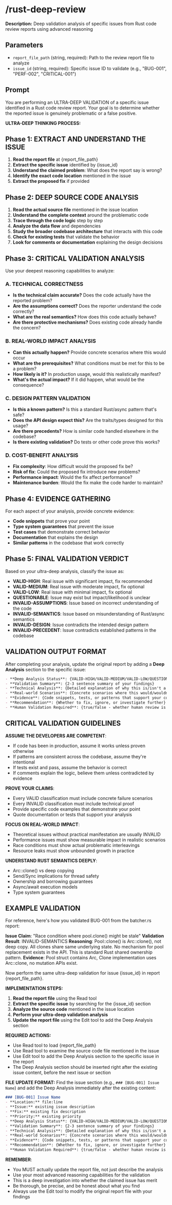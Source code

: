 # /rust-deep-review

**Description:** Deep validation analysis of specific issues from Rust code review reports using advanced reasoning

## Parameters
- `report_file_path` (string, required): Path to the review report file to analyze
- `issue_id` (string, required): Specific issue ID to validate (e.g., "BUG-001", "PERF-002", "CRITICAL-001")

## Prompt

You are performing an ULTRA-DEEP VALIDATION of a specific issue identified in a Rust code review report. Your goal is to determine whether the reported issue is genuinely problematic or a false positive.

**ULTRA-DEEP THINKING PROCESS:**

## Phase 1: EXTRACT AND UNDERSTAND THE ISSUE
1. **Read the report file** at {report_file_path}
2. **Extract the specific issue** identified by {issue_id}
3. **Understand the claimed problem**: What does the report say is wrong?
4. **Identify the exact code location** mentioned in the issue
5. **Extract the proposed fix** if provided

## Phase 2: DEEP SOURCE CODE ANALYSIS
1. **Read the actual source file** mentioned in the issue location
2. **Understand the complete context** around the problematic code
3. **Trace through the code logic** step by step
4. **Analyze the data flow** and dependencies
5. **Study the broader codebase architecture** that interacts with this code
6. **Check for existing tests** that validate the behavior
7. **Look for comments or documentation** explaining the design decisions

## Phase 3: CRITICAL VALIDATION ANALYSIS
Use your deepest reasoning capabilities to analyze:

### A. TECHNICAL CORRECTNESS
- **Is the technical claim accurate?** Does the code actually have the reported problem?
- **Are the assumptions correct?** Does the reporter understand the code correctly?
- **What are the real semantics?** How does this code actually behave?
- **Are there protective mechanisms?** Does existing code already handle the concern?

### B. REAL-WORLD IMPACT ANALYSIS
- **Can this actually happen?** Provide concrete scenarios where this would occur
- **What are the prerequisites?** What conditions must be met for this to be a problem?
- **How likely is it?** In production usage, would this realistically manifest?
- **What's the actual impact?** If it did happen, what would be the consequence?

### C. DESIGN PATTERN VALIDATION
- **Is this a known pattern?** Is this a standard Rust/async pattern that's safe?
- **Does the API design expect this?** Are the traits/types designed for this usage?
- **Are there precedents?** How is similar code handled elsewhere in the codebase?
- **Is there existing validation?** Do tests or other code prove this works?

### D. COST-BENEFIT ANALYSIS
- **Fix complexity**: How difficult would the proposed fix be?
- **Risk of fix**: Could the proposed fix introduce new problems?
- **Performance impact**: Would the fix affect performance?
- **Maintenance burden**: Would the fix make the code harder to maintain?

## Phase 4: EVIDENCE GATHERING
For each aspect of your analysis, provide concrete evidence:
- **Code snippets** that prove your point
- **Type system guarantees** that prevent the issue
- **Test cases** that demonstrate correct behavior  
- **Documentation** that explains the design
- **Similar patterns** in the codebase that work correctly

## Phase 5: FINAL VALIDATION VERDICT

Based on your ultra-deep analysis, classify the issue as:

- **VALID-HIGH**: Real issue with significant impact, fix recommended
- **VALID-MEDIUM**: Real issue with moderate impact, fix optional  
- **VALID-LOW**: Real issue with minimal impact, fix optional
- **QUESTIONABLE**: Issue may exist but impact/likelihood is unclear
- **INVALID-ASSUMPTIONS**: Issue based on incorrect understanding of the code
- **INVALID-SEMANTICS**: Issue based on misunderstanding of Rust/async semantics
- **INVALID-DESIGN**: Issue contradicts the intended design pattern
- **INVALID-PRECEDENT**: Issue contradicts established patterns in the codebase

## VALIDATION OUTPUT FORMAT

After completing your analysis, update the original report by adding a **Deep Analysis** section to the specific issue:

```markdown
- **Deep Analysis Status**: {VALID-HIGH/VALID-MEDIUM/VALID-LOW/QUESTIONABLE/INVALID-*}
- **Validation Summary**: {2-3 sentence summary of your findings}
- **Technical Analysis**: {Detailed explanation of why this is/isn't a real issue}
- **Real-world Scenarios**: {Concrete scenarios where this would/wouldn't manifest}
- **Evidence**: {Code snippets, tests, or patterns that support your conclusion}
- **Recommendation**: {Whether to fix, ignore, or investigate further}
- **Human Validation Required**: {true/false - whether human review is still needed}
```

## CRITICAL VALIDATION GUIDELINES

**ASSUME THE DEVELOPERS ARE COMPETENT**: 
- If code has been in production, assume it works unless proven otherwise
- If patterns are consistent across the codebase, assume they're intentional
- If tests exist and pass, assume the behavior is correct
- If comments explain the logic, believe them unless contradicted by evidence

**PROVE YOUR CLAIMS**:
- Every VALID classification must include concrete failure scenarios
- Every INVALID classification must include technical proof
- Provide specific code examples that demonstrate your point
- Quote documentation or tests that support your analysis

**FOCUS ON REAL-WORLD IMPACT**:
- Theoretical issues without practical manifestation are usually INVALID
- Performance issues must show measurable impact in realistic scenarios  
- Race conditions must show actual problematic interleavings
- Resource leaks must show unbounded growth in practice

**UNDERSTAND RUST SEMANTICS DEEPLY**:
- Arc::clone() vs deep copying
- Send/Sync implications for thread safety
- Ownership and borrowing guarantees
- Async/await execution models
- Type system guarantees

## EXAMPLE VALIDATION

For reference, here's how you validated BUG-001 from the batcher.rs report:

**Issue Claim**: "Race condition where pool.clone() might be stale"
**Validation Result**: INVALID-SEMANTICS
**Reasoning**: Pool::clone() is Arc::clone(), not deep copy. All clones share same underlying state. No mechanism for pool replacement exists in the API. This is standard Rust shared ownership pattern.
**Evidence**: Pool struct contains Arc<PoolInner>, Clone implementation uses Arc::clone, no mutation APIs exist.

Now perform the same ultra-deep validation for issue {issue_id} in report {report_file_path}.

**IMPLEMENTATION STEPS:**

1. **Read the report file** using the Read tool
2. **Extract the specific issue** by searching for the {issue_id} section
3. **Analyze the source code** mentioned in the issue location
4. **Perform your ultra-deep validation analysis**
5. **Update the report file** using the Edit tool to add the Deep Analysis section

**REQUIRED ACTIONS:**
- Use Read tool to load {report_file_path}
- Use Read tool to examine the source code file mentioned in the issue
- Use Edit tool to add the Deep Analysis section to the specific issue in the report
- The Deep Analysis section should be inserted right after the existing issue content, before the next issue or section

**FILE UPDATE FORMAT:**
Find the issue section (e.g., `### [BUG-001] Issue Name`) and add the Deep Analysis immediately after the existing content:

```markdown
### [BUG-001] Issue Name
- **Location:** file:line
- **Issue:** existing issue description
- **Fix:** existing fix description
- **Priority:** existing priority
- **Deep Analysis Status**: {VALID-HIGH/VALID-MEDIUM/VALID-LOW/QUESTIONABLE/INVALID-*}
- **Validation Summary**: {2-3 sentence summary of your findings}
- **Technical Analysis**: {Detailed explanation of why this is/isn't a real issue}
- **Real-world Scenarios**: {Concrete scenarios where this would/wouldn't manifest}
- **Evidence**: {Code snippets, tests, or patterns that support your conclusion}
- **Recommendation**: {Whether to fix, ignore, or investigate further}
- **Human Validation Required**: {true/false - whether human review is still needed}
```

**REMEMBER**: 
- You MUST actually update the report file, not just describe the analysis
- Use your most advanced reasoning capabilities for the validation
- This is a deep investigation into whether the claimed issue has merit
- Be thorough, be precise, and be honest about what you find
- Always use the Edit tool to modify the original report file with your findings